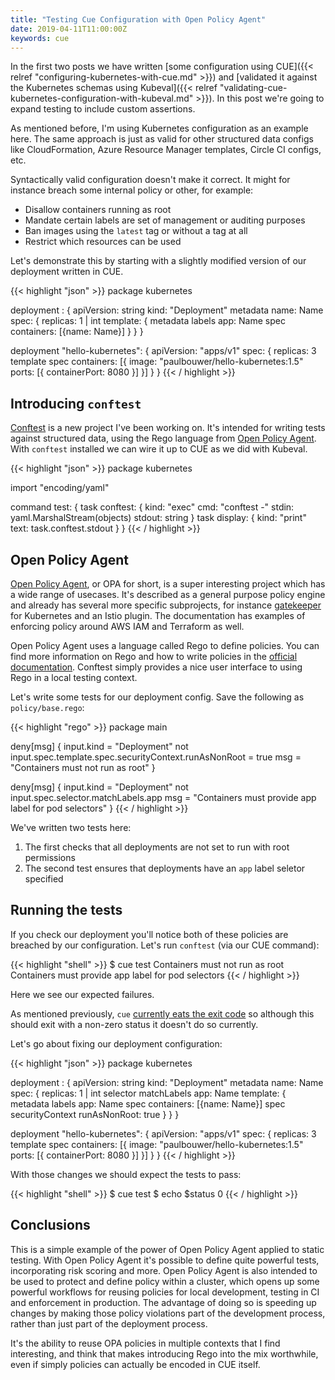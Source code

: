 ```yaml
---
title: "Testing Cue Configuration with Open Policy Agent"
date: 2019-04-11T11:00:00Z
keywords: cue
---
```


In the first two posts we have written [some configuration using CUE]({{< relref "configuring-kubernetes-with-cue.md" >}})
and [validated it against the Kubernetes schemas using Kubeval]({{< relref "validating-cue-kubernetes-configuration-with-kubeval.md" >}}).
In this post we're going to expand testing to include custom assertions.

As mentioned before, I'm using Kubernetes configuration as an example here. The
same approach is just as valid for other structured data configs like CloudFormation,
Azure Resource Manager templates, Circle CI configs, etc.

Syntactically valid configuration doesn't make it correct. It might for instance
breach some internal policy or other, for example:

* Disallow containers running as root
* Mandate certain labels are set of management or auditing purposes
* Ban images using the `latest` tag or without a tag at all
* Restrict which resources can be used

Let's demonstrate this by starting with a slightly modified version of our deployment
written in CUE.

{{< highlight "json" >}}
package kubernetes

deployment <Name>: {
  apiVersion: string
  kind:       "Deployment"
  metadata name: Name
  spec: {
    replicas: 1 | int
    template: {
      metadata labels app: Name
      spec containers: [{name: Name}]
    }
  }
}

deployment "hello-kubernetes": {
  apiVersion: "apps/v1"
  spec: {
    replicas: 3
    template spec containers: [{
      image: "paulbouwer/hello-kubernetes:1.5"
      ports: [{
        containerPort: 8080
      }]
    }]
  }
}
{{< / highlight >}}


## Introducing `conftest`

[Conftest](https://github.com/instrumenta/conftest) is a new project I've been working on. It's
intended for writing tests against structured data, using the Rego language from [Open Policy Agent](https://www.openpolicyagent.org/).
With `conftest` installed we can wire it up to CUE as we did with Kubeval.

{{< highlight "json" >}}
package kubernetes

import "encoding/yaml"

command test: {
  task conftest: {
    kind:   "exec"
    cmd:    "conftest -"
    stdin:  yaml.MarshalStream(objects)
    stdout: string
  }
  task display: {
    kind: "print"
    text: task.conftest.stdout
  }
}
{{< / highlight >}}


## Open Policy Agent

[Open Policy Agent](https://www.openpolicyagent.org/), or OPA for short, is a super interesting project
which has a wide range of usecases. It's described as a general purpose policy engine and already
has several more specific subprojects, for instance [gatekeeper](https://github.com/open-policy-agent/gatekeeper)
for Kubernetes and an Istio plugin. The documentation has examples of enforcing policy around
AWS IAM and Terraform as well.

Open Policy Agent uses a language called Rego to define policies. You can find more information
on Rego and how to write policies in the [official documentation](https://www.openpolicyagent.org/docs/v0.10.7/how-do-i-write-policies/).
Conftest simply provides a nice user interface to using Rego in a local testing context.

Let's write some tests for our deployment config. Save the following as `policy/base.rego`:

{{< highlight "rego" >}}
package main


deny[msg] {
  input.kind = "Deployment"
  not input.spec.template.spec.securityContext.runAsNonRoot = true
  msg = "Containers must not run as root"
}

deny[msg] {
  input.kind = "Deployment"
  not input.spec.selector.matchLabels.app
  msg = "Containers must provide app label for pod selectors"
}
{{< / highlight >}}


We've written two tests here:

1. The first checks that all deployments are not set to run with root permissions
2. The second test ensures that deployments have an `app` label seletor specified


## Running the tests

If you check our deployment you'll notice both of these policies are breached by our
configuration. Let's run `conftest` (via our CUE command):

{{< highlight "shell" >}}
$ cue test
  Containers must not run as root
  Containers must provide app label for pod selectors
{{< / highlight >}}

Here we see our expected failures.

As mentioned previously, `cue` [currently eats the exit code](https://github.com/cuelang/cue/issues/30)
so although this should exit with a non-zero status it doesn't do so currently.

Let's go about fixing our deployment configuration:

{{< highlight "json" >}}
package kubernetes

deployment <Name>: {
  apiVersion: string
  kind:       "Deployment"
  metadata name: Name
  spec: {
    replicas: 1 | int
    selector matchLabels app: Name
    template: {
      metadata labels app: Name
      spec containers: [{name: Name}]
      spec securityContext runAsNonRoot: true
    }
  }
}

deployment "hello-kubernetes": {
  apiVersion: "apps/v1"
  spec: {
    replicas: 3
    template spec containers: [{
      image: "paulbouwer/hello-kubernetes:1.5"
      ports: [{
        containerPort: 8080
      }]
    }]
  }
}
{{< / highlight >}}


With those changes we should expect the tests to pass:

{{< highlight "shell" >}}
$ cue test
$ echo $status
0
{{< / highlight >}}


## Conclusions

This is a simple example of the power of Open Policy Agent applied to static testing.
With Open Policy Agent it's possible to define quite powerful tests, incorporating risk
scoring and more. Open Policy Agent is also intended to be used to protect and define policy
within a cluster, which opens up some powerful workflows for reusing policies for local
development, testing in CI and enforcement in production. The advantage of doing so is
speeding up changes by making those policy violations part of the development process, rather
than just part of the deployment process.

It's the ability to reuse OPA policies in multiple contexts that I find interesting, and
think that makes introducing Rego into the mix worthwhile, even if simply policies can actually
be encoded in CUE itself.
